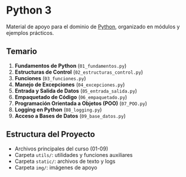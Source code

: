 # Python 3

Material de apoyo para el dominio de [Python](https://www.python.org/), organizado en módulos y ejemplos prácticos.

## Temario

1. **Fundamentos de Python** (`01_fundamentos.py`)
2. **Estructuras de Control** (`02_estructuras_control.py`)
3. **Funciones** (`03_funciones.py`)
4. **Manejo de Excepciones** (`04_excepciones.py`)
5. **Entrada y Salida de Datos** (`05_entrada_salida.py`)
6. **Empaquetado de Código** (`06_empaquetado.py`)
7. **Programación Orientada a Objetos (POO)** (`07_POO.py`)
8. **Logging en Python** (`08_logging.py`)
9. **Acceso a Bases de Datos** (`09_base_datos.py`)

## Estructura del Proyecto

- Archivos principales del curso (01-09)
- Carpeta `utils/`: utilidades y funciones auxiliares
- Carpeta `static/`: archivos de texto y logs
- Carpeta `img/`: imágenes de apoyo
